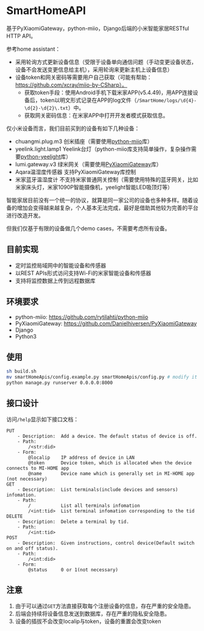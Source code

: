 # SmartHomeAPI

基于PyXiaomiGateway，python-miio，Django后端的小米智能家居RESTful HTTP API。



参考home assistant：

- 采用轮询方式更新设备信息（受限于设备单向通信问题（手动变更设备状态，设备不会发送变更信息给主机），采用轮询来更新主机上设备信息）
- 设备token和网关密码等需要用户自己获取（可能有帮助：https://github.com/xcray/miio-by-CSharp）。
  - 获取token手段：使用Android手机下载米家APP(v5.4.49)，用APP连接设备后，token以明文形式记录在APP的log文件（`/SmartHome/logs/\d{4}-\d{2}-\d{2}\.txt`）中。
  - 获取网关密码信息：在米家APP中打开开发者模式获取信息。



仅小米设备而言，我们目前买到的设备有如下几种设备：

- chuangmi.plug.m3  创米插座（需要使用[python-miio](https://github.com/rytilahti/python-miio)库）
- yeelink.light.lamp1  Yeelink台灯（python-miio库支持简单操作，复杂操作需要[python-yeelight](https://github.com/skorokithakis/python-yeelight)库）
- lumi.gateway.v3       绿米网关（需要使用[PyXiaomiGateway](https://github.com/Danielhiversen/PyXiaomiGateway)库）
- Aqara温湿度传感器  支持PyXiaomiGateway库控制
- 米家蓝牙温湿度计     不支持米家普通网关控制（需要使用特殊的蓝牙网关，比如米家床头灯，米家1090P智能摄像机，yeelight智能LED吸顶灯等）

智能家居目前没有一个统一的协议，就算是同一家公司的设备也多种多样。随着设备的增加会变得越来越复杂，个人基本无法完成，最好是借助其他较为完善的平台进行改造开发。



但我们仅基于有限的设备做几个demo cases，不需要考虑所有设备。

## 目前实现

- 定时监控局域网中的智能设备和传感器
- 以REST APIs形式访问支持Wi-Fi的米家智能设备和传感器
- 支持将监控数据上传到远程数据库



## 环境要求

- python-miio: https://github.com/rytilahti/python-miio
- PyXiaomiGateway: https://github.com/Danielhiversen/PyXiaomiGateway
- Django
- Python3

## 使用

```bash
sh build.sh
mv smartHomeApis/config.example.py smartHomeApis/config.py # modify it
python manage.py runserver 0.0.0.0:8000
```

## 接口设计

访问`/help`显示如下接口文档：

```
PUT
    - Description:  Add a device. The default status of device is off.
    - Path:
        /<str:did>
    - Form:
        @localip    IP address of device in LAN
        @token      Device token, which is allocated when the device connects to MI-HOME app
        @name       Device name which is generally set in MI-HOME app (not necessary)
GET
    - Description:  List terminals(include devices and sensors) infomation.
    - Path:
        /           List all terminals infomation
        /<int:tid>  List terminal infomation corresponding to the tid
DELETE
    - Description:  Delete a terminal by tid.
    - Path:
        /<int:tid>
POST
    - Description:  Given instructions, control device(Default switch on and off status).
    - Path:
        /<int:did>
    - Form:
        @status     0 or 1(not necessary)
```



## 注意

1. 由于可以通过`GET`方法直接获取每个注册设备的信息，存在严重的安全隐患。
2. 后端会持续将设备信息发送到数据库，存在严重的隐私安全隐患。
3. 设备的插拔不会改变localip与token，设备的重置会改变token

